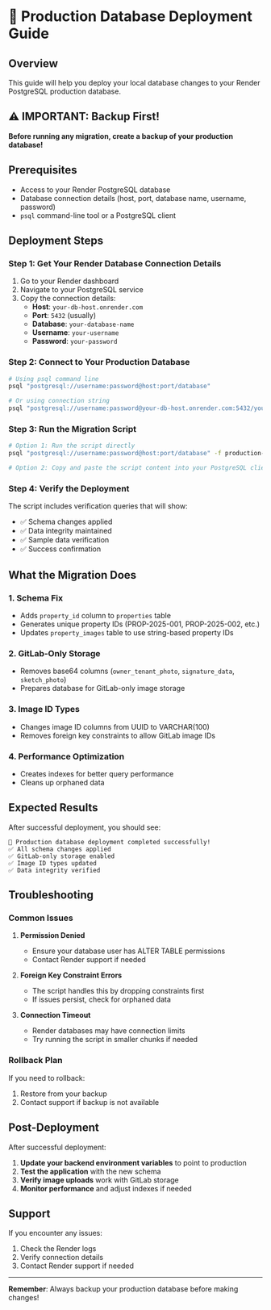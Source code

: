 # 🚀 Production Database Deployment Guide

## Overview
This guide will help you deploy your local database changes to your Render PostgreSQL production database.

## ⚠️ IMPORTANT: Backup First!
**Before running any migration, create a backup of your production database!**

## Prerequisites
- Access to your Render PostgreSQL database
- Database connection details (host, port, database name, username, password)
- `psql` command-line tool or a PostgreSQL client

## Deployment Steps

### Step 1: Get Your Render Database Connection Details

1. Go to your Render dashboard
2. Navigate to your PostgreSQL service
3. Copy the connection details:
   - **Host**: `your-db-host.onrender.com`
   - **Port**: `5432` (usually)
   - **Database**: `your-database-name`
   - **Username**: `your-username`
   - **Password**: `your-password`

### Step 2: Connect to Your Production Database

```bash
# Using psql command line
psql "postgresql://username:password@host:port/database"

# Or using connection string
psql "postgresql://username:password@your-db-host.onrender.com:5432/your-database-name"
```

### Step 3: Run the Migration Script

```bash
# Option 1: Run the script directly
psql "postgresql://username:password@host:port/database" -f production-database-deployment.sql

# Option 2: Copy and paste the script content into your PostgreSQL client
```

### Step 4: Verify the Deployment

The script includes verification queries that will show:
- ✅ Schema changes applied
- ✅ Data integrity maintained
- ✅ Sample data verification
- ✅ Success confirmation

## What the Migration Does

### 1. Schema Fix
- Adds `property_id` column to `properties` table
- Generates unique property IDs (PROP-2025-001, PROP-2025-002, etc.)
- Updates `property_images` table to use string-based property IDs

### 2. GitLab-Only Storage
- Removes base64 columns (`owner_tenant_photo`, `signature_data`, `sketch_photo`)
- Prepares database for GitLab-only image storage

### 3. Image ID Types
- Changes image ID columns from UUID to VARCHAR(100)
- Removes foreign key constraints to allow GitLab image IDs

### 4. Performance Optimization
- Creates indexes for better query performance
- Cleans up orphaned data

## Expected Results

After successful deployment, you should see:

```
🎉 Production database deployment completed successfully!
✅ All schema changes applied
✅ GitLab-only storage enabled
✅ Image ID types updated
✅ Data integrity verified
```

## Troubleshooting

### Common Issues

1. **Permission Denied**
   - Ensure your database user has ALTER TABLE permissions
   - Contact Render support if needed

2. **Foreign Key Constraint Errors**
   - The script handles this by dropping constraints first
   - If issues persist, check for orphaned data

3. **Connection Timeout**
   - Render databases may have connection limits
   - Try running the script in smaller chunks if needed

### Rollback Plan

If you need to rollback:
1. Restore from your backup
2. Contact support if backup is not available

## Post-Deployment

After successful deployment:

1. **Update your backend environment variables** to point to production
2. **Test the application** with the new schema
3. **Verify image uploads** work with GitLab storage
4. **Monitor performance** and adjust indexes if needed

## Support

If you encounter any issues:
1. Check the Render logs
2. Verify connection details
3. Contact Render support if needed

---

**Remember**: Always backup your production database before making changes!
